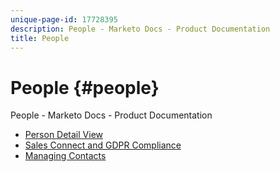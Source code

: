 ```yaml
---
unique-page-id: 17728395
description: People - Marketo Docs - Product Documentation
title: People
---
```


# People {#people}

People - Marketo Docs - Product Documentation

* [Person Detail View](people/person-detail-view.md)
* [Sales Connect and GDPR Compliance](people/sales-connect-and-gdpr-compliance.md)
* [Managing Contacts](people/managing-contacts.md)

